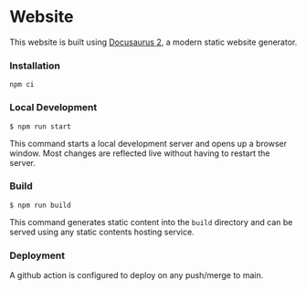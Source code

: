 # Website

This website is built using [Docusaurus 2](https://docusaurus.io/), a modern static website generator.

### Installation

```
npm ci
```

### Local Development

```
$ npm run start
```

This command starts a local development server and opens up a browser window. Most changes are reflected live without having to restart the server.

### Build

```
$ npm run build
```

This command generates static content into the `build` directory and can be served using any static contents hosting service.

### Deployment

A github action is configured to deploy on any push/merge to main.
